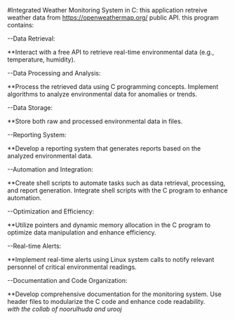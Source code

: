#Integrated Weather Monitoring System in C:
this application retreive weather data from https://openweathermap.org/ public API.
this program contains:

--Data Retrieval:

**Interact with a free API to retrieve real-time environmental data (e.g., temperature, humidity).

--Data Processing and Analysis:

**Process the retrieved data using C programming concepts. Implement algorithms to analyze environmental data for anomalies or trends.

--Data Storage:

**Store both raw and processed environmental data in files.

--Reporting System:

**Develop a reporting system that generates reports based on the analyzed environmental data.

--Automation and Integration:

**Create shell scripts to automate tasks such as data retrieval, processing, and report generation. Integrate shell scripts with the C program to enhance automation.

--Optimization and Efficiency:

**Utilize pointers and dynamic memory allocation in the C program to optimize data manipulation and enhance 
efficiency.

--Real-time Alerts:

**Implement real-time alerts using Linux system calls to notify relevant personnel of critical environmental 
readings.

--Documentation and Code Organization:

**Develop comprehensive documentation for the monitoring system. Use header files to modularize the C code and enhance code readability.        
*with the collab of noorulhuda and urooj*
